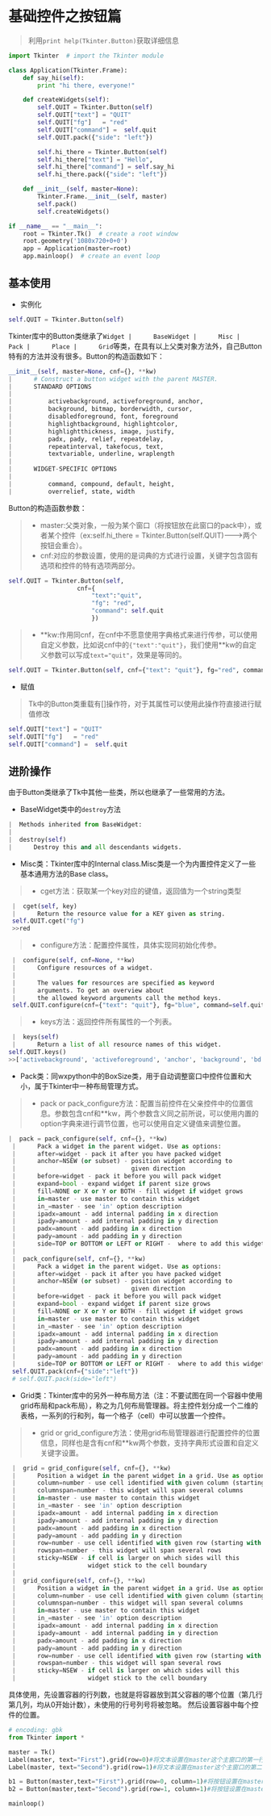 # 基础控件之按钮篇
>利用```print help(Tkinter.Button)```获取详细信息
```Python
import Tkinter  # import the Tkinter module

class Application(Tkinter.Frame):
    def say_hi(self):
        print "hi there, everyone!"

    def createWidgets(self):
        self.QUIT = Tkinter.Button(self)
        self.QUIT["text"] = "QUIT"
        self.QUIT["fg"]   = "red"
        self.QUIT["command"] =  self.quit
        self.QUIT.pack({"side": "left"})

        self.hi_there = Tkinter.Button(self)
        self.hi_there["text"] = "Hello",
        self.hi_there["command"] = self.say_hi
        self.hi_there.pack({"side": "left"})

    def __init__(self, master=None):
        Tkinter.Frame.__init__(self, master)
        self.pack()
        self.createWidgets()

if __name__ == "__main__":
    root = Tkinter.Tk()  # create a root window
    root.geometry('1080x720+0+0')
    app = Application(master=root)
    app.mainloop()  # create an event loop
```
## 基本使用
* 实例化
```Python
self.QUIT = Tkinter.Button(self)
```
Tkinter库中的Button类继承了```Widget
 |      BaseWidget
 |      Misc
 |      Pack
 |      Place
 |      Grid```等类，在具有以上父类对象方法外，自己Button特有的方法并没有很多。Button的构造函数如下：
 ```Python
 __init__(self, master=None, cnf={}, **kw)
 |      # Construct a button widget with the parent MASTER.
 |      STANDARD OPTIONS
 |      
 |          activebackground, activeforeground, anchor,
 |          background, bitmap, borderwidth, cursor,
 |          disabledforeground, font, foreground
 |          highlightbackground, highlightcolor,
 |          highlightthickness, image, justify,
 |          padx, pady, relief, repeatdelay,
 |          repeatinterval, takefocus, text,
 |          textvariable, underline, wraplength
 |      
 |      WIDGET-SPECIFIC OPTIONS
 |      
 |          command, compound, default, height,
 |          overrelief, state, width
 ```
 Button的构造函数参数：
 >* master:父类对象，一般为某个窗口（将按钮放在此窗口的pack中），或者某个控件（ex:self.hi_there = Tkinter.Button(self.QUIT)--->两个按钮会重合）。
 >* cnf:对应的参数设置，使用的是词典的方式进行设置，关键字包含固有选项和控件的特有选项两部分。
 ```Python
 self.QUIT = Tkinter.Button(self,
                    cnf={
                        "text":"quit",
                        "fg": "red",
                        "command": self.quit
                        })
 ```
 >* \**kw:作用同cnf，在cnf中不愿意使用字典格式来进行传参，可以使用自定义参数，比如说cnf中的```{"text":"quit"}```，我们使用**kw的自定义参数可以写成```text="quit"```，效果是等同的。
 ```Python
 self.QUIT = Tkinter.Button(self, cnf={"text": "quit"}, fg="red", command=self.quit)
 ```
 
 * 赋值
 >Tk中的Button类重载有[]操作符，对于其属性可以使用此操作符直接进行赋值修改
 ```Python
self.QUIT["text"] = "QUIT"
self.QUIT["fg"]   = "red"
self.QUIT["command"] =  self.quit
 ```
 
 ## 进阶操作
 由于Button类继承了Tk中其他一些类，所以也继承了一些常用的方法。
 * BaseWidget类中的```destroy```方法
 ```Python
 |  Methods inherited from BaseWidget:
 |  
 |  destroy(self)
 |      Destroy this and all descendants widgets.
 ```
 * Misc类：Tkinter库中的Internal class.Misc类是一个为内置控件定义了一些基本通用方法的Base class。
>* cget方法：获取某一个key对应的键值，返回值为一个string类型
```Python
 |  cget(self, key)
 |      Return the resource value for a KEY given as string.
 self.QUIT.cget("fg")
 >>red
```
>* configure方法：配置控件属性，具体实现同初始化传参。
```Python
 |  configure(self, cnf=None, **kw)
 |      Configure resources of a widget.
 |      
 |      The values for resources are specified as keyword
 |      arguments. To get an overview about
 |      the allowed keyword arguments call the method keys.
 self.QUIT.configure(cnf={"text": "quit"}, fg="blue", command=self.quit)
```
>* keys方法：返回控件所有属性的一个列表。
```Python
 |  keys(self)
 |      Return a list of all resource names of this widget.
self.QUIT.keys()
>>['activebackground', 'activeforeground', 'anchor', 'background', 'bd', 'bg', 'bitmap', 'borderwidth', 'command', 'compound', 'cursor', 'default', 'disabledforeground', 'fg', 'font', 'foreground', 'height', 'highlightbackground', 'highlightcolor', 'highlightthickness', 'image', 'justify', 'overrelief', 'padx', 'pady', 'relief', 'repeatdelay', 'repeatinterval', 'state', 'takefocus', 'text', 'textvariable', 'underline', 'width', 'wraplength']
```
* Pack类：同wxpython中的BoxSize类，用于自动调整窗口中控件位置和大小，属于Tkinter中一种布局管理方式。
>* pack or pack_configure方法：配置当前控件在父亲控件中的位置信息。参数包含cnf和**kw，两个参数含义同之前所说，可以使用内置的option字典来进行调节位置，也可以使用自定义键值来调整位置。
```Python
|  pack = pack_configure(self, cnf={}, **kw)
 |      Pack a widget in the parent widget. Use as options:
 |      after=widget - pack it after you have packed widget
 |      anchor=NSEW (or subset) - position widget according to
 |                                given direction
 |      before=widget - pack it before you will pack widget
 |      expand=bool - expand widget if parent size grows
 |      fill=NONE or X or Y or BOTH - fill widget if widget grows
 |      in=master - use master to contain this widget
 |      in_=master - see 'in' option description
 |      ipadx=amount - add internal padding in x direction
 |      ipady=amount - add internal padding in y direction
 |      padx=amount - add padding in x direction
 |      pady=amount - add padding in y direction
 |      side=TOP or BOTTOM or LEFT or RIGHT -  where to add this widget.
 |  
 |  pack_configure(self, cnf={}, **kw)
 |      Pack a widget in the parent widget. Use as options:
 |      after=widget - pack it after you have packed widget
 |      anchor=NSEW (or subset) - position widget according to
 |                                given direction
 |      before=widget - pack it before you will pack widget
 |      expand=bool - expand widget if parent size grows
 |      fill=NONE or X or Y or BOTH - fill widget if widget grows
 |      in=master - use master to contain this widget
 |      in_=master - see 'in' option description
 |      ipadx=amount - add internal padding in x direction
 |      ipady=amount - add internal padding in y direction
 |      padx=amount - add padding in x direction
 |      pady=amount - add padding in y direction
 |      side=TOP or BOTTOM or LEFT or RIGHT -  where to add this widget.
 self.QUIT.pack(cnf={"side":"left"})
 # self.QUIT.pack(side="left")
```
* Grid类：Tkinter库中的另外一种布局方法（注：不要试图在同一个容器中使用grid布局和pack布局），称之为几何布局管理器。将主控件划分成一个二维的表格，一系列的行和列，每一个格子（cell）中可以放置一个控件。
>* grid or grid_configure方法：使用grid布局管理器进行配置控件的位置信息，同样也是含有cnf和**kw两个参数，支持字典形式设置和自定义关键字设置。
```Python
 |  grid = grid_configure(self, cnf={}, **kw)
 |      Position a widget in the parent widget in a grid. Use as options:
 |      column=number - use cell identified with given column (starting with 0)
 |      columnspan=number - this widget will span several columns
 |      in=master - use master to contain this widget
 |      in_=master - see 'in' option description
 |      ipadx=amount - add internal padding in x direction
 |      ipady=amount - add internal padding in y direction
 |      padx=amount - add padding in x direction
 |      pady=amount - add padding in y direction
 |      row=number - use cell identified with given row (starting with 0)
 |      rowspan=number - this widget will span several rows
 |      sticky=NSEW - if cell is larger on which sides will this
 |                    widget stick to the cell boundary
 |  
 |  grid_configure(self, cnf={}, **kw)
 |      Position a widget in the parent widget in a grid. Use as options:
 |      column=number - use cell identified with given column (starting with 0)
 |      columnspan=number - this widget will span several columns
 |      in=master - use master to contain this widget
 |      in_=master - see 'in' option description
 |      ipadx=amount - add internal padding in x direction
 |      ipady=amount - add internal padding in y direction
 |      padx=amount - add padding in x direction
 |      pady=amount - add padding in y direction
 |      row=number - use cell identified with given row (starting with 0)
 |      rowspan=number - this widget will span several rows
 |      sticky=NSEW - if cell is larger on which sides will this
 |                    widget stick to the cell boundary
```
具体使用，先设置容器的行列数，也就是将容器放到其父容器的哪个位置（第几行第几列，均从0开始计数），未使用的行号列号将被忽略。
然后设置容器中每个控件的位置。
```Python
# encoding: gbk
from Tkinter import *

master = Tk()
Label(master, text="First").grid(row=0)#将文本设置在master这个主窗口的第一行（默认第一列）
Label(master, text="Second").grid(row=1)#将文本设置在master这个主窗口的第二行（默认第一列）

b1 = Button(master,text="First").grid(row=0, column=1)#将按钮设置在master这个主窗口的第一行的第二列
b2 = Button(master,text="Second").grid(row=1, column=1)#将按钮设置在master这个主窗口的第一行的第二列

mainloop()
```

